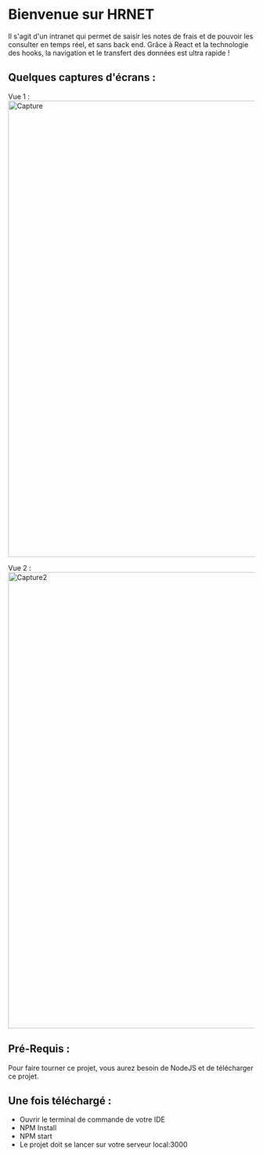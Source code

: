 # Bienvenue sur HRNET 

Il s'agit d'un intranet qui permet de saisir les notes de frais et de pouvoir les consulter en temps réel, et sans back end.
Grâce à React et la technologie des hooks, la navigation et le transfert des données est ultra rapide !


## Quelques captures d'écrans : 

Vue 1 :
<img width="930" alt="Capture" src="https://user-images.githubusercontent.com/73883090/152115268-81977730-145a-4a60-8f3f-3e32a58870fa.PNG">



Vue 2 :
<img width="930" alt="Capture2" src="https://user-images.githubusercontent.com/73883090/152117309-8fbc2254-8ae0-48df-a990-f3b2c9f945d3.PNG">



## Pré-Requis :
Pour faire tourner ce projet, vous aurez besoin de NodeJS et de télécharger ce projet.


## Une fois téléchargé :

- Ouvrir le terminal de commande de votre IDE
- NPM Install
- NPM start 
- Le projet doit se lancer sur votre serveur local:3000
